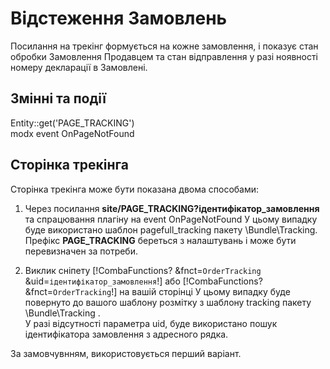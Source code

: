 # Відстеження Замовлень #

Посилання на трекінг формується на кожне замовлення, і показує стан обробки Замовлення Продавцем та стан відправлення у разі ноявності номеру декларації в Замовлені.  

## Змінні та події ##
Entity::get('PAGE_TRACKING')  
modx event OnPageNotFound


## Сторінка трекінга ##
Сторінка трекінга може бути показана двома способами:    
1. Через посилання **site/PAGE_TRACKING?ідентифікатор_замовлення** та спрацювання плагіну на event OnPageNotFound 
   У цьому випадку буде використано шаблон pagefull_tracking пакету \Bundle\Tracking.  
   Префікс **PAGE_TRACKING** береться з налаштувань і може бути перевизначен за потреби.

2. Виклик сніпету [!CombaFunctions? &fnct=`OrderTracking` &uid=`ідентифікатор_замовлення`!] або [!CombaFunctions? &fnct=`OrderTracking`!] на вашій сторінці
   У цьому випадку буде повернуто до вашого шаблону розмітку з шаблону tracking пакету \Bundle\Tracking .  
   У разі відсутності параметра uid, буде використано пошук ідентифікатора замовлення з адресного рядка.    
  
За замовчувнням, використовується перший варіант.    